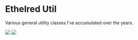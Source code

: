 # Ethelred Util

Various general utility classes I've accumulated over the years.

[![](https://jitpack.io/v/edward3h/ethelred_util.svg)](https://jitpack.io/#edward3h/ethelred_util)
![](https://github.com/edward3h/ethelred_util/workflows/Greet%20Everyone/badge.svg)
